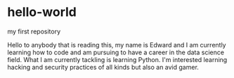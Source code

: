 # hello-world
my first repository

Hello to anybody that is reading this, my name is Edward and I am currently learning how to code and am pursuing to have a career in the data science field. What I am currently tackling is learning Python. I'm interested learning hacking and security practices of all kinds but also an avid gamer.
